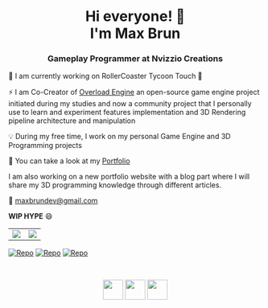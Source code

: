 <h1 align="center">Hi everyone! 👋 </br> I'm Max Brun</h1>
<h3 align="center">Gameplay Programmer at Nvizzio Creations</h3>

🤖 I am currently working on RollerCoaster Tycoon Touch 🎢

⚡ I am Co-Creator of [Overload Engine](https://github.com/adriengivry/Overload) an open-source game engine project initiated during my studies and now a community project that I personally use to learn and experiment features implementation and 3D Rendering pipeline architecture and manipulation

💡 During my free time, I work on my personal Game Engine and 3D Programming projects

🚀 You can take a look at my [Portfolio](https://maxbrun.wixsite.com/maxbrundevelopment)

I am also working on a new portfolio website with a blog part where I will share my 3D programming knowledge through different articles.


📧 maxbrundev@gmail.com

**WIP HYPE** 😄

<table>
  <tr> 
  <td align="center">
      <img align="center" src="https://github-readme-stats.vercel.app/api?username=maxbrundev&theme=dracula&show_icons=true&hide_title=true&include_all_commits=true&count_private=true&hide_border=false"/> 
      </td>
  <td align="center">
      <img align="center" src="https://github-readme-stats.vercel.app/api/top-langs/?username=maxbrundev&layout=compact&theme=dracula"/> 
      </td> 
    </tr>
</table>

[![Repo](https://github-readme-stats.vercel.app/api/pin/?username=maxbrundev&repo=AmberEngine&theme=dracula)](https://github.com/maxbrundev/AmberEngine)
[![Repo](https://github-readme-stats.vercel.app/api/pin/?username=maxbrundev&repo=AmberCraft&theme=dracula)](https://github.com/maxbrundev/AmberCraft)
[![Repo](https://github-readme-stats.vercel.app/api/pin/?username=maxbrundev&repo=Overload&theme=dracula)](https://github.com/maxbrundev/Overload)

</br>

<p align="center">
<a href="https://linkedin.com/in/maxbrun" 
target="_blank"><img align="center" src="https://cdn.jsdelivr.net/npm/simple-icons@3.11.0/icons/linkedin.svg" height="40" width="40"/></a> 
<a href="https://twitter.com/maxbrundev" 
target="_blank"><img align="center" src="https://cdn.jsdelivr.net/npm/simple-icons@3.11.0/icons/twitter.svg" height="40" width="40"/></a>
<a href="https://www.youtube.com/channel/UCl_kyBuX7qSY3B607lb_PSg" 
target="_blank"><img align="center" src="https://cdn.jsdelivr.net/npm/simple-icons@3.11.0/icons/youtube.svg" height="40" width="40"/></a>
</p>
